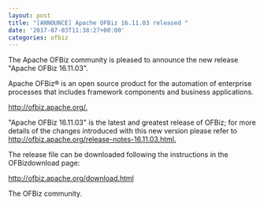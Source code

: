 ```yaml
---
layout: post
title: "[ANNOUNCE] Apache OFBiz 16.11.03 released "
date: '2017-07-03T11:38:27+00:00'
categories: ofbiz
---
```

The Apache OFBiz community is pleased to announce the new release "Apache OFBiz 16.11.03".
<p></p>
Apache OFBiz® is an open source product for the automation of enterprise processes that includes framework components and business applications.
<p></p>
 <a href="http://ofbiz.apache.org/"> http://ofbiz.apache.org/.</a>
<p></p>
"Apache OFBiz 16.11.03" is the latest and greatest release of OFBiz; for more details of the changes introduced with this new version please refer to <a href="http://ofbiz.apache.org/release-notes-16.11.03.html">  http://ofbiz.apache.org/release-notes-16.11.03.html.</a>
<p></p>
The release file can be downloaded following the instructions in the OFBizdownload page:
<p></p>
 <a href="http://ofbiz.apache.org/download.html">http://ofbiz.apache.org/download.html </a>
<p></p>
The OFBiz community.
